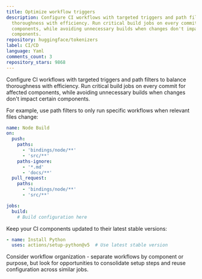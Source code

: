 ```yaml
---
title: Optimize workflow triggers
description: Configure CI workflows with targeted triggers and path filters to balance
  thoroughness with efficiency. Run critical build jobs on every commit for affected
  components, while avoiding unnecessary builds when changes don't impact certain
  components.
repository: huggingface/tokenizers
label: CI/CD
language: Yaml
comments_count: 3
repository_stars: 9868
---
```


Configure CI workflows with targeted triggers and path filters to balance thoroughness with efficiency. Run critical build jobs on every commit for affected components, while avoiding unnecessary builds when changes don't impact certain components.

For example, use path filters to only run specific workflows when relevant files change:

```yaml
name: Node Build
on:
  push:
    paths:
      - 'bindings/node/**'
      - 'src/**'
    paths-ignore:
      - '*.md'
      - 'docs/**'
  pull_request:
    paths:
      - 'bindings/node/**'
      - 'src/**'

jobs:
  build:
    # Build configuration here
```

Keep your CI components updated to their latest stable versions:
```yaml
- name: Install Python
  uses: actions/setup-python@v5  # Use latest stable version
```

Consider workflow organization - separate workflows by component or purpose, but look for opportunities to consolidate setup steps and reuse configuration across similar jobs.